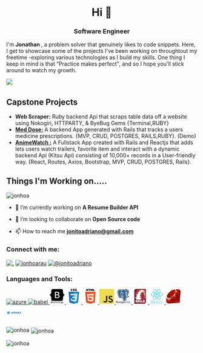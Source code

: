 ### <h1 align="center">Hi 👋</h1>
<h3 align="center">Software Engineer</h3>
<p>I'm <strong>Jonathan </strong>, a problem solver that genuinely likes to code snippets. Here, I get to showcase some of the projects I've been working on throughtout my freetime -exploring various technologies as I build my skills. One thing I keep in mind is that <q>Practice makes perfect</q>, and so I hope you'll stick around to watch my growth.</p> 
<img class ="img-keyboard" src ="https://i.pinimg.com/originals/bf/57/a1/bf57a174dbde79bac6d06018436497d1.gif"></img>

<h2>Capstone Projects </h2>
<ul>
  <li><strong>Web Scraper:</strong>  Ruby backend Api that scraps table data off a website using Nokogiri, HTTPARTY, & ByeBug Gems {Terminal,RUBY}</li>
  <li><strong><a href= "https://github.com/jonhoa/med_dose">Med Dose:</a></strong> A backend App generated with Rails that tracks a users medicine prescriptions. {MVP, CRUD, POSTGRES, RAILS,RUBY}. (Demo)</li>
  <li><strong><a href = "https://github.com/jonhoa/anime-frontend">AnimeWatch :</strong></a> A Fullstack App created with Rails and Reactjs that adds lets users watch trailers, favorite item and interact with a dynamic backend Api (Kitsu Api) consisting of 10,000+ records in a User-friendly way. {React, Routes, Axios, Bootstrap, MVP, CRUD, POSTGRES, Rails}.</li>
  </ul>
<h2>Things I'm Working on.....</h2>
<p align="left"> <img src="https://komarev.com/ghpvc/?username=jonhoa&label=Profile%20views&color=0e75b6&style=flat" alt="jonhoa" /> </p>

- 🔭 I’m currently working on **A Resume Builder API**

- 👯 I’m looking to collaborate on **Open Source code**

- 📫 How to reach me **jonitoadriano@gmail.com**

<h3 align="left">Connect with me:</h3>
<p align="left">
<a href="https://twitter.com/." target="blank"><img align="center" src="https://raw.githubusercontent.com/rahuldkjain/github-profile-readme-generator/master/src/images/icons/Social/twitter.svg" alt="." height="30" width="40" /></a>
<a href="https://linkedin.com/in/jonhoarau" target="blank"><img align="center" src="https://raw.githubusercontent.com/rahuldkjain/github-profile-readme-generator/master/src/images/icons/Social/linked-in-alt.svg" alt="jonhoarau" height="30" width="40" /></a>
<a href="https://www.hackerrank.com/@jonitoadriano" target="blank"><img align="center" src="https://raw.githubusercontent.com/rahuldkjain/github-profile-readme-generator/master/src/images/icons/Social/hackerrank.svg" alt="@jonitoadriano" height="30" width="40" /></a>
</p>

<h3 align="left">Languages and Tools:</h3>
<p align="left"> <a href="https://azure.microsoft.com/en-in/" target="_blank" rel="noreferrer"> <img src="https://www.vectorlogo.zone/logos/microsoft_azure/microsoft_azure-icon.svg" alt="azure" width="40" height="40"/> </a> <a href="https://babeljs.io/" target="_blank" rel="noreferrer"> <img src="https://www.vectorlogo.zone/logos/babeljs/babeljs-icon.svg" alt="babel" width="40" height="40"/> </a> <a href="https://getbootstrap.com" target="_blank" rel="noreferrer"> <img src="https://raw.githubusercontent.com/devicons/devicon/master/icons/bootstrap/bootstrap-plain-wordmark.svg" alt="bootstrap" width="40" height="40"/> </a> <a href="https://www.w3schools.com/css/" target="_blank" rel="noreferrer"> <img src="https://raw.githubusercontent.com/devicons/devicon/master/icons/css3/css3-original-wordmark.svg" alt="css3" width="40" height="40"/> </a> <a href="https://www.w3.org/html/" target="_blank" rel="noreferrer"> <img src="https://raw.githubusercontent.com/devicons/devicon/master/icons/html5/html5-original-wordmark.svg" alt="html5" width="40" height="40"/> </a> <a href="https://developer.mozilla.org/en-US/docs/Web/JavaScript" target="_blank" rel="noreferrer"> <img src="https://raw.githubusercontent.com/devicons/devicon/master/icons/javascript/javascript-original.svg" alt="javascript" width="40" height="40"/> </a> <a href="https://www.postgresql.org" target="_blank" rel="noreferrer"> <img src="https://raw.githubusercontent.com/devicons/devicon/master/icons/postgresql/postgresql-original-wordmark.svg" alt="postgresql" width="40" height="40"/> </a> <a href="https://rubyonrails.org" target="_blank" rel="noreferrer"> <img src="https://raw.githubusercontent.com/devicons/devicon/master/icons/rails/rails-original-wordmark.svg" alt="rails" width="40" height="40"/> </a> <a href="https://reactjs.org/" target="_blank" rel="noreferrer"> <img src="https://raw.githubusercontent.com/devicons/devicon/master/icons/react/react-original-wordmark.svg" alt="react" width="40" height="40"/> </a> <a href="https://www.ruby-lang.org/en/" target="_blank" rel="noreferrer"> <img src="https://raw.githubusercontent.com/devicons/devicon/master/icons/ruby/ruby-original.svg" alt="ruby" width="40" height="40"/> </a> <a href="https://webpack.js.org" target="_blank" rel="noreferrer"> <img src="https://raw.githubusercontent.com/devicons/devicon/d00d0969292a6569d45b06d3f350f463a0107b0d/icons/webpack/webpack-original-wordmark.svg" alt="webpack" width="40" height="40"/> </a> </p>

<p><img align="left" src="https://github-readme-stats.vercel.app/api/top-langs?username=jonhoa&show_icons=true&locale=en&layout=compact" alt="jonhoa" /></p>

<p>&nbsp;<img align="center" src="https://github-readme-stats.vercel.app/api?username=jonhoa&show_icons=true&locale=en" alt="jonhoa" /></p>

<p><img align="center" src="https://github-readme-streak-stats.herokuapp.com/?user=jonhoa&" alt="jonhoa" /></p>

